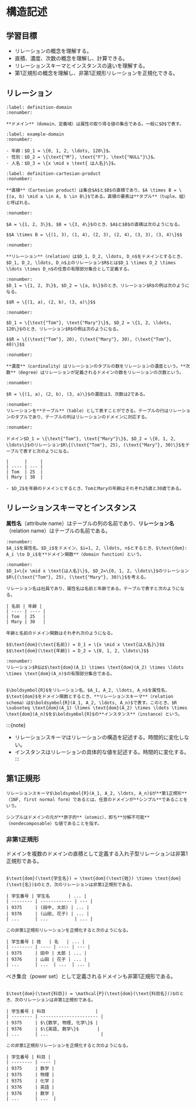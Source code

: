 # 構造記述

## 学習目標

- リレーションの概念を理解する。
- 直積、濃度、次数の概念を理解し、計算できる。
- リレーションスキーマとインスタンスの違いを理解する。
- 第1正規形の概念を理解し、非第1正規形リレーションを正規化できる。

## リレーション

````{prf:definition}
:label: definition-domain
:nonumber:

**ドメイン**（domain、定義域）は属性の取り得る値の集合である。一般に$D$で表す。
````

````{prf:example}
:label: example-domain
:nonumber:

- 年齢：$D_1 = \{0, 1, 2, \ldots, 120\}$。
- 性別：$D_2 = \{\text{"M"}, \text{"F"}, \text{"NULL"}\}$。
- 人名：$D_3 = \{x \mid x \text{ は人名}\}$。
````

````{prf:definition}
:label: definition-cartesian-product
:nonumber:

**直積**（Cartesian product）は集合$A$と$B$の直積であり、$A \times B = \{(a, b) \mid a \in A, b \in B\}$である。直積の要素は**タプル**（tuple、組）と呼ばれる。
````

````{prf:example}
:nonumber:

$A = \{1, 2, 3\}$, $B = \{3, 4\}$のとき、$A$と$B$の直積は次のようになる。

$$A \times B = \{(1, 3), (1, 4), (2, 3), (2, 4), (3, 3), (3, 4)\}$$
````

````{prf:definition}
:nonumber:

**リレーション**（relation）は$D_1, D_2, \ldots, D_n$をドメインとするとき、$D_1, D_2, \ldots, D_n$上のリレーション$R$とは$D_1 \times D_2 \times \ldots \times D_n$の任意の有限部分集合として定義する。
````

````{prf:example}
:nonumber:
$D_1 = \{1, 2, 3\}$, $D_2 = \{a, b\}$のとき、リレーション$R$の例は次のようになる。

$$R = \{(1, a), (2, b), (3, a)\}$$
````

````{prf:definition}
:nonumber:

$D_1 = \{\text{"Tom"}, \text{"Mary"}\}$, $D_2 = \{1, 2, \ldots, 120\}$のとき、リレーション$R$の例は次のようになる。

$$R = \{(\text{"Tom"}, 20), (\text{"Mary"}, 30), (\text{"Tom"}, 40)\}$$
````

````{prf:definition}
:nonumber:

**濃度**（cardinality）はリレーションのタプルの数をリレーションの濃度という。**次数**（degree）はリレーションが定義されるドメインの数をリレーションの次数という。
````

````{prf:example}
:nonumber:

$R = \{(1, a), (2, b), (3, a)\}$の濃度は3、次数は2である。
````

````{prf:definition}
:nonumber:
リレーションを**テーブル**（table）として表すことができる。テーブルの行はリレーションのタプルであり、テーブルの列はリレーションのドメインに対応する。
````

````{prf:example}
:nonumber:

ドメイン$D_1 = \{\text{"Tom"}, \text{"Mary"}\}$, $D_2 = \{0, 1, 2, \ldots\}$のリレーション$R\{(\text{"Tom"}, 25), (\text{"Mary"}, 30)\}$をテーブルで表すと次のようになる。

|      |     |
| ---- | --- |
| Tom  | 25  |
| Mary | 30  |

- $D_2$を年齢のドメインとするとき、TomとMaryの年齢はそれぞれ25歳と30歳である。
````

## リレーションスキーマとインスタンス

**属性名**（attribute name）はテーブルの列の名前であり、**リレーション名**（relation name）はテーブルの名前である。

````{prf:definition}
:nonumber:
$A_i$を属性名、$D_i$をドメイン、$i=1, 2, \ldots, n$とするとき、$\text{dom}: A_i \to D_i$を**ドメイン関数**（domain function）という。
````

````{prf:example}
:nonumber:
$D_1=\{x \mid x \text{は人名}\}$, $D_2=\{0, 1, 2, \ldots\}$のリレーション$R\{(\text{"Tom"}, 25), (\text{"Mary"}, 30)\}$を考える。

リレーション名は社員であり、属性名は名前と年齢である。テーブルで表すと次のようになる。

| 名前 | 年齢 |
| ---- | ---- |
| Tom  | 25   |
| Mary | 30   |

年齢と名前のドメイン関数はそれぞれ次のようになる。

$$\text{dom}(\text{名前}) = D_1 = \{x \mid x \text{は人名}\}$$
$$\text{dom}(\text{年齢}) = D_2 = \{0, 1, 2, \ldots\}$$

````

````{prf:definition}
:nonumber:
リレーション$R$は$\text{dom}(A_1) \times \text{dom}(A_2) \times \ldots \times \text{dom}(A_n)$の有限部分集合である。
````

````{prf:definition}

$\boldsymbol{R}$をリレーション名、$A_1, A_2, \ldots, A_n$を属性名、$\text{dom}$をドメイン関数とするとき、**リレーションスキーマ**（relation schema）は$\boldsymbol{R}(A_1, A_2, \ldots, A_n)$で表す。このとき、$R \subseteq \text{dom}(A_1) \times \text{dom}(A_2) \times \ldots \times \text{dom}(A_n)$を$\boldsymbol{R}$の**インスタンス**（instance）という。
````

:::{note}
- リレーションスキーマはリレーションの構造を記述する。時間的に変化しない。
- インスタンスはリレーションの具体的な値を記述する。時間的に変化する。
:::

## 第1正規形

````{prf:definition}
リレーションスキーマ$\boldsymbol{R}(A_1, A_2, \ldots, A_n)$が**第1正規形**（1NF, first normal form）であるとは、任意のドメインが**シンプル**であることをいう。

シンプルはドメインの元が**原子的**（atomic）、即ち**分解不可能**（nondecomposable）な値であることを指す。
````

### 非第1正規形

ドメインを複数のドメインの直積として定義する入れ子型リレーションは非第1正規形である。   

````{prf:example}

$\text{dom}(\text{学生名}) = \text{dom}(\text{姓}) \times \text{dom}(\text{名})$のとき、次のリレーションは非第1正規形である。

| 学生番号 | 学生名       | ... |
| -------- | ------------ | --- |
| 9375     | (田中, 太郎) | ... |
| 9376     | (山田, 花子) | ... |
| ...      | ...          | ... |

この非第1正規形リレーションを正規化すると次のようになる。

| 学生番号 | 姓   | 名   | ... |
| -------- | ---- | ---- | --- |
| 9375     | 田中 | 太郎 | ... |
| 9376     | 山田 | 花子 | ... |
| ...      | ...  | ...  | ... |
````

べき集合（power set）として定義されるドメインも非第1正規形である。

````{prf:example}

$\text{dom}(\text{科目}) = \mathcal{P}(\text{dom}(\text{科目名}))$のとき、次のリレーションは非第1正規形である。

| 学生番号 | 科目                   |
| -------- | ---------------------- |
| 9375     | $\{数学, 物理, 化学\}$ |
| 9376     | $\{英語, 数学\}$       |
| ...      | ...                    |

この非第1正規形リレーションを正規化すると次のようになる。

| 学生番号 | 科目 |
| -------- | ---- |
| 9375     | 数学 |
| 9375     | 物理 |
| 9375     | 化学 |
| 9376     | 英語 |
| 9376     | 数学 |
| ...      | ...  |
````